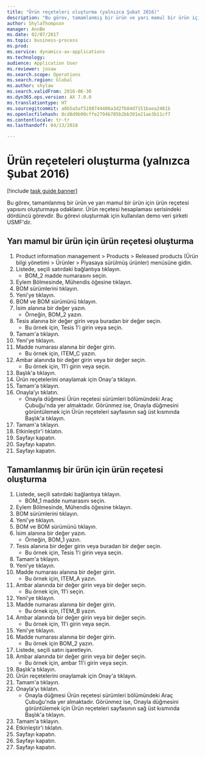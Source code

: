 ```yaml
--- 
title: "Ürün reçeteleri oluşturma (yalnızca Şubat 2016)"
description: "Bu görev, tamamlanmış bir ürün ve yarı mamul bir ürün için ürün reçetesi yapısını oluşturmaya odaklanır."
author: ShylaThompson
manager: AnnBe
ms.date: 02/07/2017
ms.topic: business-process
ms.prod: 
ms.service: dynamics-ax-applications
ms.technology: 
audience: Application User
ms.reviewer: josaw
ms.search.scope: Operations
ms.search.region: Global
ms.author: shylaw
ms.search.validFrom: 2016-06-30
ms.dyn365.ops.version: AX 7.0.0
ms.translationtype: HT
ms.sourcegitcommit: a8b5a5af5108744406a3d2fb84d7151baea2481b
ms.openlocfilehash: 0cd8d9b90cffe2794b785b2bb391e21ae3b11cf7
ms.contentlocale: tr-tr
ms.lasthandoff: 04/13/2018

---
```

# <a name="create-boms-february-2016-only"></a>Ürün reçeteleri oluşturma (yalnızca Şubat 2016)

[!include [task guide banner](../../includes/task-guide-banner.md)]

Bu görev, tamamlanmış bir ürün ve yarı mamul bir ürün için ürün reçetesi yapısını oluşturmaya odaklanır. Ürün reçetesi hesaplaması serisindeki dördüncü görevdir. Bu görevi oluşturmak için kullanılan demo veri şirketi USMF'dir.


## <a name="create-bom-for-a-semi-finished-product"></a>Yarı mamul bir ürün için ürün reçetesi oluşturma
1. Product information management > Products > Released products (Ürün bilgi yönetimi > Ürünler > Piyasaya sürülmüş ürünler) menüsüne gidin.
2. Listede, seçili satırdaki bağlantıya tıklayın.
    * BOM_2 madde numarasını seçin.  
3. Eylem Bölmesinde, Mühendis öğesine tıklayın.
4. BOM sürümlerini tıklayın.
5. Yeni'ye tıklayın.
6. BOM ve BOM sürümünü tıklayın.
7. İsim alanına bir değer yazın.
    * Örneğin, BOM_2 yazın.  
8. Tesis alanına bir değer girin veya buradan bir değer seçin.
    * Bu örnek için, Tesis 1'i girin veya seçin.  
9. Tamam'a tıklayın.
10. Yeni'ye tıklayın.
11. Madde numarası alanına bir değer girin.
    * Bu örnek için, ITEM_C yazın.  
12. Ambar alanında bir değer girin veya bir değer seçin.
    * Bu örnek için, 11'i girin veya seçin.  
13. Başlık'a tıklayın.
14. Ürün reçetelerini onaylamak için Onay'a tıklayın.
15. Tamam'a tıklayın.
16. Onayla’yı tıklatın.
    * Onayla düğmesi Ürün reçetesi sürümleri bölümündeki Araç Çubuğu'nda yer almaktadır. Görünmez ise, Onayla düğmesini görüntülemek için Ürün reçeteleri sayfasının sağ üst kısmında Başlık'a tıklayın.  
17. Tamam'a tıklayın.
18. Etkinleştir'i tıklatın.
19. Sayfayı kapatın.
20. Sayfayı kapatın.
21. Sayfayı kapatın.

## <a name="create-bom-for-a-finished-product"></a>Tamamlanmış bir ürün için ürün reçetesi oluşturma
1. Listede, seçili satırdaki bağlantıya tıklayın.
    * BOM_1 madde numarasını seçin.  
2. Eylem Bölmesinde, Mühendis öğesine tıklayın.
3. BOM sürümlerini tıklayın.
4. Yeni'ye tıklayın.
5. BOM ve BOM sürümünü tıklayın.
6. İsim alanına bir değer yazın.
    * Örneğin, BOM_1 yazın.  
7. Tesis alanına bir değer girin veya buradan bir değer seçin.
    * Bu örnek için, Tesis 1'i girin veya seçin.  
8. Tamam'a tıklayın.
9. Yeni'ye tıklayın.
10. Madde numarası alanına bir değer girin.
    * Bu örnek için, ITEM_A yazın.  
11. Ambar alanında bir değer girin veya bir değer seçin.
    * Bu örnek için, 11'i seçin.  
12. Yeni'ye tıklayın.
13. Madde numarası alanına bir değer girin.
    * Bu örnek için, ITEM_B yazın.  
14. Ambar alanında bir değer girin veya bir değer seçin.
    * Bu örnek için, 11'i girin veya seçin.  
15. Yeni'ye tıklayın.
16. Madde numarası alanına bir değer girin.
    * Bu örnek için BOM_2 yazın.  
17. Listede, seçili satırı işaretleyin.
18. Ambar alanında bir değer girin veya bir değer seçin.
    * Bu örnek için, ambar 11'i girin veya seçin.  
19. Başlık'a tıklayın.
20. Ürün reçetelerini onaylamak için Onay'a tıklayın.
21. Tamam'a tıklayın.
22. Onayla’yı tıklatın.
    * Onayla düğmesi Ürün reçetesi sürümleri bölümündeki Araç Çubuğu'nda yer almaktadır. Görünmez ise, Onayla düğmesini görüntülemek için Ürün reçeteleri sayfasının sağ üst kısmında Başlık'a tıklayın.  
23. Tamam'a tıklayın.
24. Etkinleştir'i tıklatın.
25. Sayfayı kapatın.
26. Sayfayı kapatın.
27. Sayfayı kapatın.


